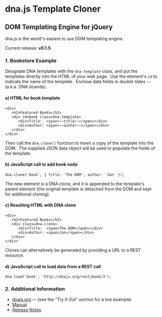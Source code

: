dna.js Template Cloner
======================
DOM Templating Engine for jQuery
--------------------------------

dna.js is the world's easiest to use DOM templating engine.

Current release: **v0.1.5**

### 1. Bookstore Example
Designate DNA templates with the `dna-template` class, and put the templates directly into the HTML of your web page.&nbsp;  Use the element's `id` to indicate the name of the template.&nbsp;  Enclose data fields in double tildes `~~` (a.k.a. DNA strands).

#### a) HTML for book template
    <div>
       <h2>Featured Books</h2>
       <div id=book class=dna-template>
          <div>Title:  <span>~~title~~</span></div>
          <div>Author: <span>~~author~~</span></div>
       </div>
    </div>

Then call the `dna.clone()` function to insert a copy of the template into the DOM.&nbsp;  The supplied JSON data object will be used to populate the fields of the template.

#### b) JavaScript call to add book node
    dna.clone('book', { title: 'The DOM', author: 'Jan' });

The new element is a DNA clone, and it is appended to the template's parent element (the original template is detached from the DOM and kept for additional cloning).

#### c) Resulting HTML with DNA clone
    <div>
       <h2>Featured Books</h2>
       <div class=dna-clone>
          <div>Title:  <span>The DOM</span></div>
          <div>Author: <span>Jan</span></div>
       </div>
    </div>

Clones can alternatively be generated by providing a URL to a REST resource.

#### d) JavaScript call to load data from a REST call
    dna.load('book', 'http://dnajs.org/rest/book/3');

### 2. Additional Information
* [dnajs.org](http://dnajs.org) &mdash; (see the "Try It Out" section for a live example)
* [Manual](http://dnajs.org/manual.html)
* [Release Notes](https://github.com/dnajs/dna.js/wiki/Release-Notes)
